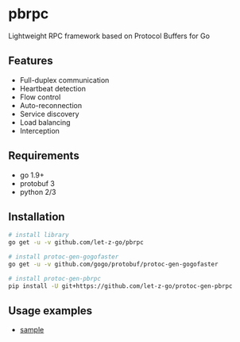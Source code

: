 # pbrpc

Lightweight RPC framework based on Protocol Buffers for Go

## Features

- Full-duplex communication
- Heartbeat detection
- Flow control
- Auto-reconnection
- Service discovery
- Load balancing
- Interception

## Requirements

- go 1.9+
- protobuf 3
- python 2/3

## Installation

```bash
# install library
go get -u -v github.com/let-z-go/pbrpc

# install protoc-gen-gogofaster
go get -u -v github.com/gogo/protobuf/protoc-gen-gogofaster

# install protoc-gen-pbrpc
pip install -U git+https://github.com/let-z-go/protoc-gen-pbrpc
```

## Usage examples

- [sample](./sample)

